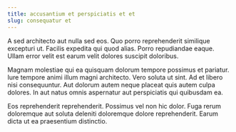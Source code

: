 ```yaml
---
title: accusantium et perspiciatis et et
slug: consequatur et
---
```


A sed architecto aut nulla sed eos. Quo porro reprehenderit similique excepturi ut. Facilis expedita qui quod alias. Porro repudiandae eaque. Ullam error velit est earum velit dolores suscipit doloribus.

Magnam molestiae qui ea quisquam dolorum tempore possimus et pariatur. Iure tempore animi illum magni architecto. Vero soluta ut sint. Ad et libero nisi consequuntur. Aut dolorum autem neque placeat quis autem culpa dolores. In aut natus omnis aspernatur aut perspiciatis qui quibusdam ea.

Eos reprehenderit reprehenderit. Possimus vel non hic dolor. Fuga rerum doloremque aut soluta deleniti doloremque dolore reprehenderit. Earum dicta ut ea praesentium distinctio.
